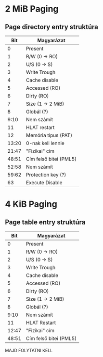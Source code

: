 # 2 MiB Paging
## Page directory entry struktúra
| Bit	| Magyarázat		|
|-------|-------------------|
| 0 	| Present			|
| 1 	| R/W (0 -> RO)		|
| 2		| U/S (0 -> S)		|
| 3		| Write Trough		|
| 4		| Cache disable		|
| 5		| Accessed (RO)		|
| 6		| Dirty (RO)		|
| 7		| Size (1 -> 2 MiB) |
| 8		| Globál (?)		|
| 9:10	| Nem számít		|
| 11	| HLAT restart		|
| 12	| Memória típus (PAT)|
| 13:20	| 0-nak kell lennie	|
| 21:47	| "Fizikai" cím		|
| 48:51	| Cím felső bitei (PML5)|
| 52:58 | Nem számít		|
| 59:62 | Protection key (?)|
| 63	| Execute Disable	|

# 4 KiB Paging
## Page table entry struktúra
| Bit	| Magyarázat		|
|-------|-------------------|
| 0 	| Present			|
| 1 	| R/W (0 -> RO)		|
| 2		| U/S (0 -> S)		|
| 3		| Write Trough		|
| 4		| Cache disable		|
| 5		| Accessed (RO)		|
| 6		| Dirty (RO)		|
| 7		| Size (1 -> 2 MiB) |
| 8		| Globál (?)		|
| 9:10	| Nem számít		|
| 11	| HLAT Restart		|
| 12:47	| "Fizikai" cím		|
| 48:51	| Cím felső bitei (PML5)|
MAJD FOLYTATNI KELL
